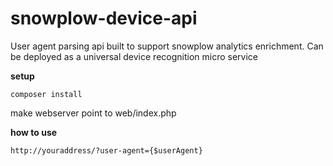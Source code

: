 # snowplow-device-api
User agent parsing api built to support snowplow analytics enrichment. Can be deployed as a universal device recognition micro service 

**setup**

`composer install`

make webserver point to web/index.php

**how to use**

`http://youraddress/?user-agent={$userAgent}`
